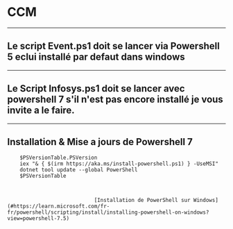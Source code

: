 # CCM
------------------------------------------------------------------------------------------------------------------------------------------



## Le script Event.ps1 doit se lancer via Powershell 5 eclui installé par defaut dans windows
------------------------------------------------------------------------------------------------------------------------------------------


## Le Script Infosys.ps1 doit se lancer avec powershell 7 s'il n'est pas encore installé je vous invite a le faire.
------------------------------------------------------------------------------------------------------------------------------------------

Installation & Mise a jours de Powershell 7
------------------------------------------------------------------------------------------------------------------------------------------

        $PSVersionTable.PSVersion
        iex "& { $(irm https://aka.ms/install-powershell.ps1) } -UseMSI"
        dotnet tool update --global PowerShell
        $PSVersionTable



                                [Installation de PowerShell sur Windows](#https://learn.microsoft.com/fr-fr/powershell/scripting/install/installing-powershell-on-windows?view=powershell-7.5)
